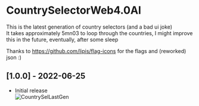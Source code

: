 # CountrySelectorWeb4.0AI
This is the latest generation of country selectors (and a bad ui joke)  
It takes approximately 5mn03 to loop through the countries, I might improve this in the future, eventually, after some sleep  

Thanks to https://github.com/lipis/flag-icons for the flags and (reworked) json :)

## [1.0.0] - 2022-06-25
- Initial release  
![CountrySelLastGen](https://user-images.githubusercontent.com/9906385/175755963-5eb7ea56-281e-483d-9846-3809852c7d38.gif)
